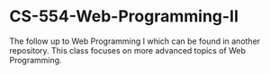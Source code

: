 # CS-554-Web-Programming-II
The follow up to Web Programming I which can be found in another repository. This class focuses on more advanced topics of Web Programming.
